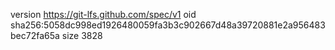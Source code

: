 version https://git-lfs.github.com/spec/v1
oid sha256:5058dc998ed1926480059fa3b3c902667d48a39720881e2a956483bec72fa65a
size 3828
